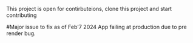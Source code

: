 This project is open for contirbuteions, clone this project and start contributing

#Major issue to fix as of Feb'7  2024
 App failing at production due to pre render bug.
